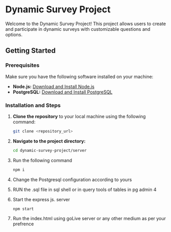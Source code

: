# Dynamic Survey Project

Welcome to the Dynamic Survey Project! This project allows users to create and participate in dynamic surveys with customizable questions and options.

## Getting Started

### Prerequisites

Make sure you have the following software installed on your machine:

- **Node.js:** [Download and Install Node.js](https://nodejs.org/)
- **PostgreSQL:** [Download and Install PostgreSQL](https://www.postgresql.org/)

### Installation and Steps

1. **Clone the repository** to your local machine using the following command:
   ```bash
   git clone <repository_url>
2. **Navigate to the project directory:**
   ```bash
   cd dynamic-survey-project/server
3. Run the following command
   ```bash
   npm i
4. Change the Postgresql configuration according to yours

5. RUN the .sql file in sql shell or in query tools of tables in pg admin 4
6. Start the express js. server
   ```bash
   npm start
7. Run the index.html using goLive server or any other medium as per your prefrence
